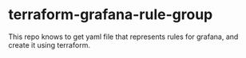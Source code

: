 # terraform-grafana-rule-group
This repo knows to get yaml file that represents rules for grafana, and create it using terraform.
